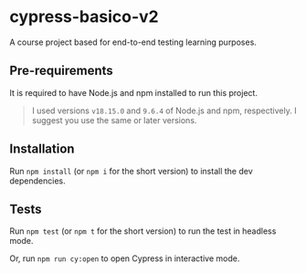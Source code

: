 # cypress-basico-v2

A course project based for end-to-end testing learning purposes.

## Pre-requirements

It is required to have Node.js and npm installed to run this project.

> I used versions `v18.15.0` and `9.6.4` of Node.js and npm, respectively. I suggest you use the same or later versions.

## Installation

Run `npm install` (or `npm i` for the short version) to install the dev dependencies.

## Tests

Run `npm test` (or `npm t` for the short version) to run the test in headless mode.

Or, run `npm run cy:open` to open Cypress in interactive mode.

